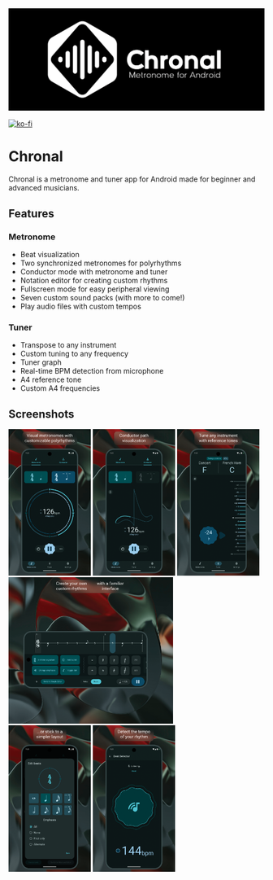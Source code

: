 <img src="metadata/en-US/images/featureGraphic.png" alt="Chronal logo">

[![ko-fi](https://ko-fi.com/img/githubbutton_sm.svg)](https://ko-fi.com/M4M41JEDWA)

# Chronal
Chronal is a metronome and tuner app for Android made for beginner and advanced musicians. 

## Features

### Metronome
* Beat visualization
* Two synchronized metronomes for polyrhythms
* Conductor mode with metronome and tuner
* Notation editor for creating custom rhythms
* Fullscreen mode for easy peripheral viewing
* Seven custom sound packs (with more to come!)
* Play audio files with custom tempos

### Tuner
* Transpose to any instrument
* Custom tuning to any frequency
* Tuner graph
* Real-time BPM detection from microphone
* A4 reference tone
* Custom A4 frequencies

## Screenshots

<img src="metadata/en-US/images/phoneScreenshots/1.png" alt="Visual metronomes with customizable polyrhythms" height="288px">
<img src="metadata/en-US/images/phoneScreenshots/2.png" alt="Conductor path visualization" height="288px">
<img src="metadata/en-US/images/phoneScreenshots/3.png" alt="Tune any instrument with reference tones" height="288px">
<br />
<img src="metadata/en-US/images/phoneScreenshots/4.png" alt="Create your own custom rhythms" height="288px"><img src="metadata/en-US/images/phoneScreenshots/5.png" alt="with a familiar interface" height="288px">
<br />
<img src="metadata/en-US/images/phoneScreenshots/6.png" alt="...or stick to a simpler layout" height="288px">
<img src="metadata/en-US/images/phoneScreenshots/7.png" alt="Detect the tempo of your rhythm" height="288px">

